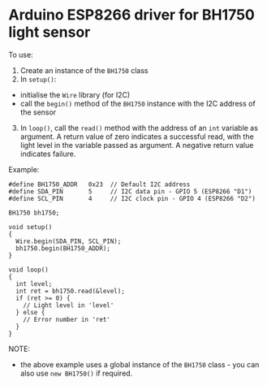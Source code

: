 # Arduino ESP8266 driver for BH1750 light sensor

To use:

1. Create an instance of the ```BH1750``` class
2. In ```setup()```:
  * initialise the ```Wire``` library (for I2C)
  * call the ```begin()``` method of the ```BH1750``` instance with the I2C address of the sensor
3. In ```loop()```, call the ```read()``` method with the address of an ```int``` variable as argument.  A return
   value of zero indicates a successful read, with the light level in the variable passed as argument.  A negative
   return value indicates failure.

Example:
```
#define BH1750_ADDR   0x23  // Default I2C address
#define SDA_PIN       5     // I2C data pin - GPIO 5 (ESP8266 "D1")
#define SCL_PIN       4     // I2C clock pin - GPIO 4 (ESP8266 "D2")

BH1750 bh1750;

void setup()
{
  Wire.begin(SDA_PIN, SCL_PIN);
  bh1750.begin(BH1750_ADDR);
}

void loop()
{
  int level;
  int ret = bh1750.read(&level);
  if (ret >= 0) {
    // Light level in 'level'
  } else {
    // Error number in 'ret'
  }
}
```

NOTE:
* the above example uses a global instance of the ```BH1750``` class - you can also use ```new BH1750()``` if required.


